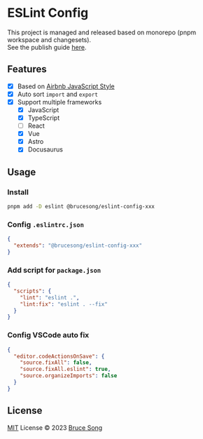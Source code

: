 # ESLint Config

This project is managed and released based on monorepo (pnpm workspace and changesets).  
See the publish guide [here](./DEVELOPMENT.md).

## Features

- [x] Based on [Airbnb JavaScript Style](https://github.com/airbnb/javascript)
- [x] Auto sort `import` and `export`
- [x] Support multiple frameworks
  - [x] JavaScript
  - [x] TypeScript
  - [ ] React
  - [x] Vue
  - [x] Astro
  - [x] Docusaurus

## Usage

### Install

```bash
pnpm add -D eslint @brucesong/eslint-config-xxx
```

### Config `.eslintrc.json`

```json
{
  "extends": "@brucesong/eslint-config-xxx"
}
```

### Add script for `package.json`

```json
{
  "scripts": {
    "lint": "eslint .",
    "lint:fix": "eslint . --fix"
  }
}
```

### Config VSCode auto fix

```json
{
  "editor.codeActionsOnSave": {
    "source.fixAll": false,
    "source.fixAll.eslint": true,
    "source.organizeImports": false
  }
}
```

## License

[MIT](/LICENSE) License &copy; 2023 [Bruce Song](https://github.com/recallwei)

